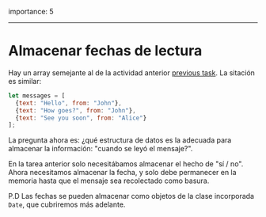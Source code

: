importance: 5

---

# Almacenar fechas de lectura

Hay un array semejante al de la actividad anterior [previous task](info:task/recipients-read). La sitación es similar:

```js
let messages = [
  {text: "Hello", from: "John"},
  {text: "How goes?", from: "John"},
  {text: "See you soon", from: "Alice"}
];
```

La pregunta ahora es: ¿qué estructura de datos es la adecuada para almacenar la información: "cuando se leyó el mensaje?".

En la tarea anterior solo necesitábamos almacenar el hecho de "sí / no". Ahora necesitamos almacenar la fecha, y solo debe permanecer en la memoria hasta que el mensaje sea recolectado como basura.

P.D Las fechas se pueden almacenar como objetos de la clase incorporada `Date`, que cubriremos más adelante.
